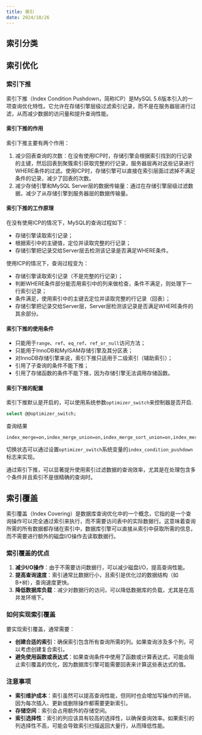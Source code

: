 ```yaml
---
title: 索引
date: 2024/10/26
---
```


## 索引分类

## 索引优化

### 索引下推

索引下推（Index Condition Pushdown，简称ICP）是MySQL 5.6版本引入的一项查询优化特性。它允许在存储引擎层级过滤索引记录，而不是在服务器层进行过滤，从而减少数据的访问量和提升查询性能。

#### 索引下推的作用

索引下推主要有两个作用：

1. 减少回表查询的次数：在没有使用ICP时，存储引擎会根据索引找到的行记录的主键，然后回表到聚簇索引获取完整的行记录，服务器层再对这些记录进行WHERE条件的过滤。使用ICP时，存储引擎可以直接在索引层面过滤掉不满足条件的记录，减少了回表的次数。
2. 减少存储引擎和MySQL Server层的数据传输量：通过在存储引擎层级过滤数据，减少了从存储引擎到服务器层的数据传输量。

#### 索引下推的工作原理

在没有使用ICP的情况下，MySQL的查询过程如下：

- 存储引擎读取索引记录；
- 根据索引中的主键值，定位并读取完整的行记录；
- 存储引擎把记录交给Server层去检测该记录是否满足WHERE条件。

使用ICP的情况下，查询过程变为：

- 存储引擎读取索引记录（不是完整的行记录）；
- 判断WHERE条件部分能否用索引中的列来做检查，条件不满足，则处理下一行索引记录；
- 条件满足，使用索引中的主键去定位并读取完整的行记录（回表）；
- 存储引擎把记录交给Server层，Server层检测该记录是否满足WHERE条件的其余部分。

#### 索引下推的使用条件

- 只能用于`range`、`ref`、`eq_ref`、`ref_or_null`访问方法；
- 只能用于InnoDB和MyISAM存储引擎及其分区表；
- 对InnoDB存储引擎来说，索引下推只适用于二级索引（辅助索引）；
- 引用了子查询的条件不能下推；
- 引用了存储函数的条件不能下推，因为存储引擎无法调用存储函数。

#### 索引下推的配置

索引下推默认是开启的，可以使用系统参数`optimizer_switch`来控制器是否开启.

```sql
select @@optimizer_switch;
```

查询结果

```shell
index_merge=on,index_merge_union=on,index_merge_sort_union=on,index_merge_intersection=on,engine_condition_pushdown=on,index_condition_pushdown=on,mrr=on,mrr_cost_based=on,block_nested_loop=on,batched_key_access=off,materialization=on,semijoin=on,loosescan=on,firstmatch=on,duplicateweedout=on,subquery_materialization_cost_based=on,use_index_extensions=on,condition_fanout_filter=on,derived_merge=on,use_invisible_indexes=off,skip_scan=on,join_card_est_using_histogram=on,limit_offset_pushdown=on,detach_range_condition=on,prefer_ordering_index=on,equal_propagation=on
```

切换状态可以通过设置`optimizer_switch`系统变量的`index_condition_pushdown`标志来实现。

通过索引下推，可以显著提升使用索引过滤数据的查询效率，尤其是在处理包含多个条件并且索引不是很精确的查询时。

## 索引覆盖

索引覆盖（Index Covering）是数据库查询优化中的一个概念，它指的是一个查询操作可以完全通过索引来执行，而不需要访问表中的实际数据行。这意味着查询所需的所有数据都存储在索引中，数据库引擎可以直接从索引中获取所需的信息，而不需要进行额外的磁盘I/O操作去读取数据行。

### 索引覆盖的优点

1. **减少I/O操作**：由于不需要访问数据行，可以减少磁盘I/O，提高查询性能。
2. **提高查询速度**：索引通常比数据行小，且索引是优化过的数据结构（如B+树），查询速度更快。
3. **降低数据库负载**：减少对数据行的访问，可以降低数据库的负载，尤其是在高并发环境下。

### 如何实现索引覆盖

要实现索引覆盖，通常需要：

- **创建合适的索引**：确保索引包含所有查询所需的列。如果查询涉及多个列，可以考虑创建复合索引。
- **避免使用函数或表达式**：如果查询条件中使用了函数或计算表达式，可能会阻止索引覆盖的优化，因为数据库引擎可能需要回表来计算这些表达式的值。

### 注意事项

- **索引维护成本**：索引虽然可以提高查询性能，但同时也会增加写操作的开销，因为每次插入、更新或删除操作都需要更新索引。
- **存储空间**：索引会占用额外的存储空间。
- **索引选择性**：索引的列应该具有较高的选择性，以确保查询效率。如果索引的列选择性不高，可能会导致索引扫描返回大量行，从而降低性能。